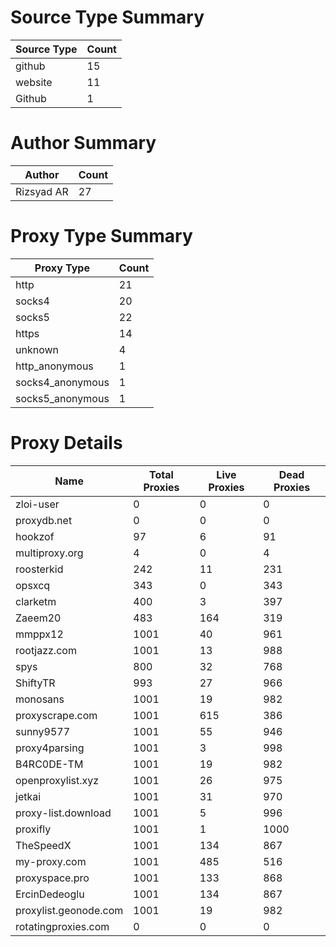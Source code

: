 # Source Type Summary

| Source Type | Count |
|-------------|-------|
| github | 15 |
| website | 11 |
| Github | 1 |


# Author Summary

| Author | Count |
|--------|-------|
| Rizsyad AR | 27 |


# Proxy Type Summary

| Proxy Type | Count |
|------------|-------|
| http | 21 |
| socks4 | 20 |
| socks5 | 22 |
| https | 14 |
| unknown | 4 |
| http_anonymous | 1 |
| socks4_anonymous | 1 |
| socks5_anonymous | 1 |


# Proxy Details

| Name | Total Proxies | Live Proxies | Dead Proxies |
|------|---------------|--------------|---------------|
| zloi-user | 0 | 0 | 0 |
| proxydb.net | 0 | 0 | 0 |
| hookzof | 97 | 6 | 91 |
| multiproxy.org | 4 | 0 | 4 |
| roosterkid | 242 | 11 | 231 |
| opsxcq | 343 | 0 | 343 |
| clarketm | 400 | 3 | 397 |
| Zaeem20 | 483 | 164 | 319 |
| mmppx12 | 1001 | 40 | 961 |
| rootjazz.com | 1001 | 13 | 988 |
| spys | 800 | 32 | 768 |
| ShiftyTR | 993 | 27 | 966 |
| monosans | 1001 | 19 | 982 |
| proxyscrape.com | 1001 | 615 | 386 |
| sunny9577 | 1001 | 55 | 946 |
| proxy4parsing | 1001 | 3 | 998 |
| B4RC0DE-TM | 1001 | 19 | 982 |
| openproxylist.xyz | 1001 | 26 | 975 |
| jetkai | 1001 | 31 | 970 |
| proxy-list.download | 1001 | 5 | 996 |
| proxifly | 1001 | 1 | 1000 |
| TheSpeedX | 1001 | 134 | 867 |
| my-proxy.com | 1001 | 485 | 516 |
| proxyspace.pro | 1001 | 133 | 868 |
| ErcinDedeoglu | 1001 | 134 | 867 |
| proxylist.geonode.com | 1001 | 19 | 982 |
| rotatingproxies.com | 0 | 0 | 0 |

